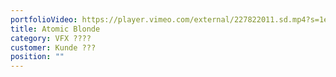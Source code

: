 ```yaml
---
portfolioVideo: https://player.vimeo.com/external/227822011.sd.mp4?s=1ef80d5f692061aa25c48e2f82a094c537e4678d&profile_id=165
title: Atomic Blonde
category: VFX ????
customer: Kunde ???
position: ""
---
```

